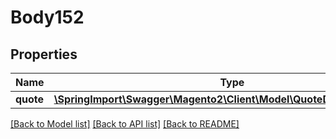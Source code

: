 # Body152

## Properties
Name | Type | Description | Notes
------------ | ------------- | ------------- | -------------
**quote** | [**\SpringImport\Swagger\Magento2\Client\Model\QuoteDataCartInterface**](QuoteDataCartInterface.md) |  | 

[[Back to Model list]](../README.md#documentation-for-models) [[Back to API list]](../README.md#documentation-for-api-endpoints) [[Back to README]](../README.md)


